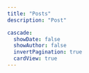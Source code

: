 ```yaml
---
title: "Posts"
description: "Post"

cascade:
  showDate: false
  showAuthor: false
  invertPagination: true
  cardView: true
---
```

